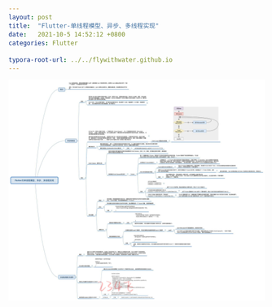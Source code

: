 ```yaml
---
layout: post
title:  "Flutter-单线程模型、异步、多线程实现"
date:   2021-10-5 14:52:12 +0800
categories: Flutter

typora-root-url: ../../flywithwater.github.io
---
```


![8-Flutter的单线程模型、异步、多线程实现](/assets/Flutter/8-Flutter的单线程模型、异步、多线程实现.jpg)




